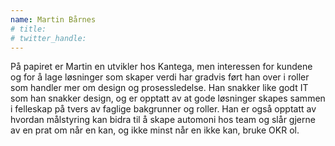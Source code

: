 ```yaml
---
name: Martin Bårnes
# title: 
# twitter_handle: 
---
```

På papiret er Martin en utvikler hos Kantega, men interessen for kundene og for å lage løsninger som skaper verdi har gradvis ført han over i roller som handler mer om design og prosessledelse.
Han snakker like godt IT som han snakker design, og er opptatt av at gode løsninger skapes sammen i felleskap på tvers av faglige bakgrunner og roller. Han er også opptatt av hvordan målstyring kan bidra til å skape automoni hos team og slår gjerne av en prat om når en kan, og ikke minst  når en ikke kan, bruke OKR ol. 